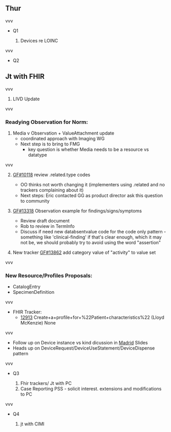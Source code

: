 
## Thur

vvv

- Q1

    1. Devices re LOINC

vvv

- Q2

## Jt with FHIR

vvv

1. LIVD Update

vvv


### Readying Observation for Norm:
1. Media v Observation + ValueAttachment update
      - coordinated approach with Imaging WG
      - Next step is to bring to FMG
         - key question is whether Media needs to be a resource vs datatype

vvv
      
2. [GF#10118](https://gforge.hl7.org/gf/project/fhir/tracker/?action=TrackerItemEdit&tracker_item_id=10118&start=0)	review .related.type codes
      - OO thinks not worth changing it (implementers using .related and no trackers complaining about it)
      - Next steps: Eric contacted GG as product director ask this question to community
        
3. [GF#13318](https://gforge.hl7.org/gf/project/fhir/tracker/?action=TrackerItemEdit&tracker_item_id=13318&start=0)	 Observation example for findings/signs/symptoms

   - Review draft document
   - Rob to review in TermInfo 
   - Discuss if need new databsentvalue code for the code only pattern - something like 'clinical-finding'
if that's clear enough, which it may not be, we should probably try to avoid using the word "assertion"

3. New tracker [GF#13862](https://gforge.hl7.org/gf/project/fhir/tracker/?action=TrackerItemEdit&tracker_item_id=13862&start=0) add category value of "activity" to value set

vvv

### New Resource/Profiles Proposals:

- CatalogEntry
- SpecimenDefinition

vvv

- FHIR Tracker:
  - [12913](https://gforge.hl7.org/gf/project/fhir/tracker/?action=TrackerItemEdit&tracker_item_id=12913&start=0) Create+a+profile+for+%22Patient+characteristics%22 (Lloyd McKenzie) None
  
vvv

- Follow up on Device instance vs kind dicussion in [Madrid](http://wiki.hl7.org/images/2/20/Instance_vs_Kind.pptx) Slides
- Heads up on DeviceRequest/DeviceUseStatement/DeviceDispense pattern

vvv

- Q3

    1. Fhir trackers/ Jt with PC
    1. Case Reporting PSS - solicit interest. extensions and modifications to PC

vvv

- Q4

    1. jt with CIMI
